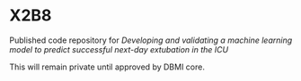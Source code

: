 # X2B8
Published code repository for *Developing and validating a machine learning model to predict successful next-day extubation in the ICU*

This will remain private until approved by DBMI core.
